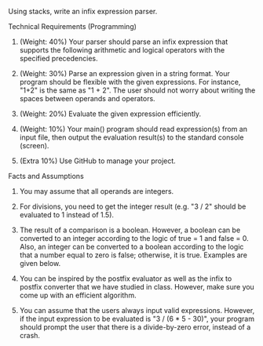 Using stacks, write an infix expression parser.

Technical Requirements (Programming)
1. (Weight: 40%) Your parser should parse an infix expression that supports the following
arithmetic and logical operators with the specified precedencies.

2. (Weight: 30%) Parse an expression given in a string format. Your program should be flexible
with the given expressions. For instance, "1+2" is the same as "1 + 2". The user should not
worry about writing the spaces between operands and operators.

3. (Weight: 20%) Evaluate the given expression efficiently.

4. (Weight: 10%) Your main() program should read expression(s) from an input file, then output
the evaluation result(s) to the standard console (screen).

5. (Extra 10%) Use GitHub to manage your project.


Facts and Assumptions
1. You may assume that all operands are integers.

2. For divisions, you need to get the integer result (e.g. "3 / 2" should be evaluated to 1 instead
of 1.5).

3. The result of a comparison is a boolean. However, a boolean can be converted to an integer
according to the logic of true = 1 and false = 0. Also, an integer can be converted to a
boolean according to the logic that a number equal to zero is false; otherwise, it is true.
Examples are given below.

4. You can be inspired by the postfix evaluator as well as the infix to postfix converter that we
have studied in class. However, make sure you come up with an efficient algorithm.

5. You can assume that the users always input valid expressions. However, if the input
expression to be evaluated is "3 / (6 * 5 - 30)", your program should prompt the user that
there is a divide-by-zero error, instead of a crash.
